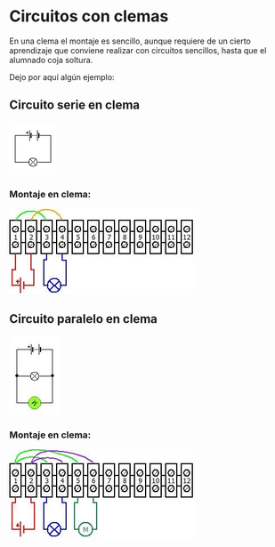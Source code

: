 # Circuitos con clemas

En una clema el montaje es sencillo, aunque requiere de un cierto aprendizaje que conviene realizar con circuitos sencillos, hasta que el alumnado coja soltura.  

Dejo por aquí algún ejemplo:  

## Circuito serie en clema

![Circuito serie](img/Circuito1.png "Circuito serie") 

### Montaje en clema:
![Circuito serie en clema](img/Circuito1Clema.jpg "Circuito elemental en clema") 

## Circuito paralelo en clema

![Circuito paralelo](img/Circuito2.png "Circuito paralelo") 

### Montaje en clema:
![Circuito paralelo en clema](img/Circuito2Clema.jpg "Circuito paralelo en clema")
